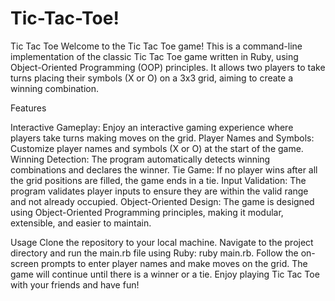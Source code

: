 # Tic-Tac-Toe!
Tic Tac Toe
Welcome to the Tic Tac Toe game! This is a command-line implementation of the classic Tic Tac Toe game written in Ruby, using Object-Oriented Programming (OOP) principles. It allows two players to take turns placing their symbols (X or O) on a 3x3 grid, aiming to create a winning combination.

Features

Interactive Gameplay: Enjoy an interactive gaming experience where players take turns making moves on the grid.
Player Names and Symbols: Customize player names and symbols (X or O) at the start of the game.
Winning Detection: The program automatically detects winning combinations and declares the winner.
Tie Game: If no player wins after all the grid positions are filled, the game ends in a tie.
Input Validation: The program validates player inputs to ensure they are within the valid range and not already occupied.
Object-Oriented Design: The game is designed using Object-Oriented Programming principles, making it modular, extensible, and easier to maintain.

Usage
Clone the repository to your local machine.
Navigate to the project directory and run the main.rb file using Ruby: ruby main.rb.
Follow the on-screen prompts to enter player names and make moves on the grid.
The game will continue until there is a winner or a tie.
Enjoy playing Tic Tac Toe with your friends and have fun!